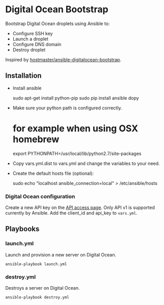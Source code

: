 Digital Ocean Bootstrap
=======================

Bootstrap Digital Ocean droplets using Ansible to:

* Configure SSH key
* Launch a droplet
* Configure DNS domain
* Destroy droplet

Inspired by [hostmaster/ansible-digitalocean-bootstrap](https://github.com/hostmaster/ansible-digitalocean-bootstrap).

## Installation

* Install ansible

    sudo apt-get install python-pip
    sudo pip install ansible dopy
    
* Make sure your python path is configured correctly. 

    # for example when using OSX homebrew
    export PYTHONPATH=/usr/local/lib/python2.7/site-packages

* Copy vars.yml.dist to vars.yml and change the variables to your need.

* Create the default hosts file (optional):

    sudo echo "localhost ansible_connection=local" > /etc/ansible/hosts

### Digital Ocean configuration

Create a new API key on the [API access page](https://cloud.digitalocean.com/api_access). 
Only API v1 is supported currently by Ansible. 
Add the client_id and api_key to `vars.yml`.

## Playbooks

### launch.yml
Launch and provision a new server on Digital Ocean.

    ansible-playbook launch.yml

### destroy.yml
Destroys a server on Digital Ocean.

    ansible-playbook destroy.yml
